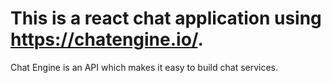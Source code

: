 # This is a react chat application using https://chatengine.io/.
Chat Engine is an API which makes it easy to build chat services.
